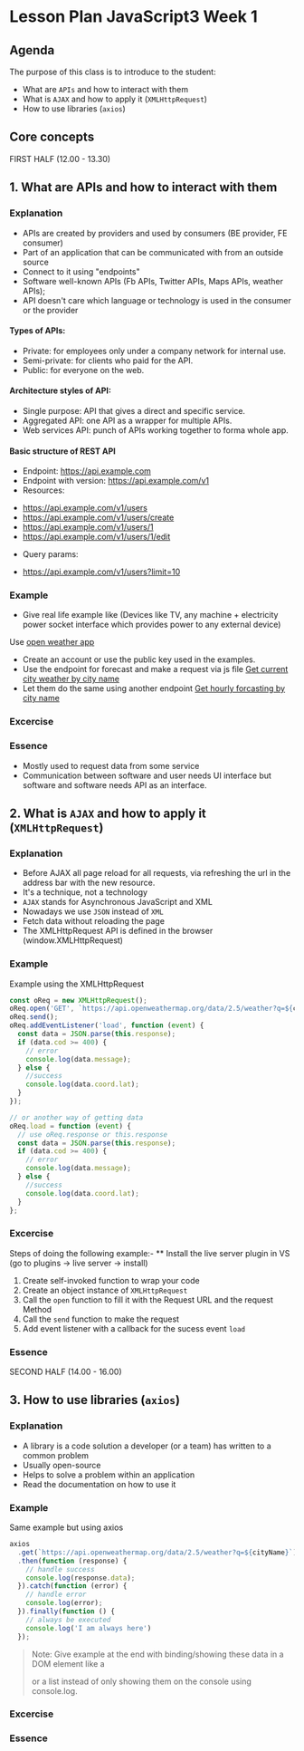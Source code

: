 # Lesson Plan JavaScript3 Week 1

## Agenda

The purpose of this class is to introduce to the student:

- What are `APIs` and how to interact with them
- What is `AJAX` and how to apply it (`XMLHttpRequest`)
- How to use libraries (`axios`)

## Core concepts

FIRST HALF (12.00 - 13.30)

## 1. What are APIs and how to interact with them

### Explanation
- APIs are created by providers and used by consumers (BE provider, FE consumer)
- Part of an application that can be communicated with from an outside source
- Connect to it using "endpoints"
- Software well-known APIs (Fb APIs, Twitter APIs, Maps APIs, weather APIs);
- API doesn't care which language or technology is used in the consumer or the provider

#### Types of APIs:
- Private: for employees only under a company network for internal use.
- Semi-private: for clients who paid for the API.
- Public: for everyone on the web.

#### Architecture styles of API:
- Single purpose: API that gives a direct and specific service.
- Aggregated API: one API as a wrapper for multiple APIs.
- Web services API: punch of APIs working together to forma whole app.

#### Basic structure of REST API

- Endpoint: https://api.example.com
- Endpoint with version: https://api.example.com/v1
- Resources:
* https://api.example.com/v1/users
* https://api.example.com/v1/users/create
* https://api.example.com/v1/users/1
* https://api.example.com/v1/users/1/edit
- Query params:
* https://api.example.com/v1/users?limit=10
### Example
- Give real life example like (Devices like TV, any machine + electricity power socket interface which provides power to any external device)

Use [open weather app](https://openweathermap.org/api)
- Create an account or use the public key used in the examples.
- Use the endpoint for forecast and make a request via js file [Get current city weather by city name](https://openweathermap.org/current#name)
- Let them do the same using another endpoint [Get hourly forcasting by city name](https://openweathermap.org/api/hourly-forecast#name5)
### Excercise

### Essence
- Mostly used to request data from some service
- Communication between software and user needs UI interface but software and software needs API as an interface.

## 2. What is `AJAX` and how to apply it (`XMLHttpRequest`)

### Explanation
- Before AJAX all page reload for all requests, via refreshing the url in the address bar with the new resource.
- It's a technique, not a technology
- `AJAX` stands for Asynchronous JavaScript and XML
- Nowadays we use `JSON` instead of `XML`
- Fetch data without reloading the page
- The XMLHttpRequest API is defined in the browser (window.XMLHttpRequest)
### Example
Example using the XMLHttpRequest

```javascript
const oReq = new XMLHttpRequest();
oReq.open('GET', `https://api.openweathermap.org/data/2.5/weather?q=${cityName}`);
oReq.send();
oReq.addEventListener('load', function (event) {
  const data = JSON.parse(this.response);
  if (data.cod >= 400) {
    // error
    console.log(data.message);
  } else {
    //success
    console.log(data.coord.lat);
  }
});

// or another way of getting data
oReq.load = function (event) {
  // use oReq.response or this.response
  const data = JSON.parse(this.response);
  if (data.cod >= 400) {
    // error
    console.log(data.message);
  } else {
    //success
    console.log(data.coord.lat);
  }
};

```

### Excercise

Steps of doing the following example:-
** Install the live server plugin in VS (go to plugins -> live server -> install)
1. Create self-invoked function to wrap your code
2. Create an object instance of `XMLHttpRequest`
3. Call the `open` function to fill it with the Request URL and the request Method
4. Call the `send` function to make the request
5. Add event listener with a callback for the sucess event `load`

### Essence

SECOND HALF (14.00 - 16.00)

## 3. How to use libraries (`axios`)

### Explanation
- A library is a code solution a developer (or a team) has written to a common problem
- Usually open-source
- Helps to solve a problem within an application
- Read the documentation on how to use it
### Example
Same example but using axios
```javascript
axios
  .get(`https://api.openweathermap.org/data/2.5/weather?q=${cityName}`)
  .then(function (response) {
    // handle success
    console.log(response.data);
  }).catch(function (error) {
    // handle error
    console.log(error);
  }).finally(function () {
    // always be executed
    console.log('I am always here')
  });
```

> Note: Give example at the end with binding/showing these data in a DOM element like a <div> or a list instead of only showing them on the console using console.log.
  
### Excercise 
### Essence




